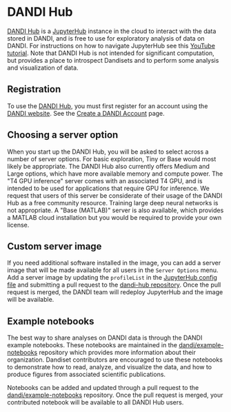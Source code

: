 # DANDI Hub

[DANDI Hub](http://hub.dandiarchive.org) is a [JupyterHub](https://jupyterhub.readthedocs.io) instance in the cloud to interact with the data stored in DANDI, and is free to use for exploratory analysis of data on DANDI.
For instructions on how to navigate JupyterHub see this [YouTube tutorial](https://www.youtube.com/watch?v=5pf0_bpNbkw&t=09m20s).
Note that DANDI Hub is not intended for significant computation, but provides a place to introspect Dandisets and to perform some analysis and visualization of data.

## Registration

To use the [DANDI Hub](http://hub.dandiarchive.org), you must first register for an account using the [DANDI website](http://dandiarchive.org).
See the [Create a DANDI Account](../getting-started/creating-account.md) page.

## Choosing a server option

When you start up the DANDI Hub, you will be asked to select across a number of server options.
For basic exploration, Tiny or Base would most likely be appropriate.
The DANDI Hub also currently offers Medium and Large options, which have more available memory and compute power.
The "T4 GPU inference" server comes with an associated T4 GPU, and is intended to be used for applications that require GPU for inference.
We request that users of this server be considerate of their usage of the DANDI Hub as a free community resource.
Training large deep neural networks is not appropriate.
A "Base (MATLAB)" server is also available, which provides a MATLAB cloud installation but you would be required to provide your own license.

## Custom server image

If you need additional software installed in the image, you can add a server image that will be made available for all users in the `Server Options` menu.  Add a server image by updating the `profileList` in the [JupyterHub config file](https://github.com/dandi/dandi-hub/blob/do-eks/helm/jupyterhub/dandihub.yaml) and submitting a pull request to the [dandi-hub repository](https://github.com/dandi/dandi-hub).  Once the pull request is merged, the DANDI team will redeploy JupyterHub and the image will be available.

## Example notebooks

The best way to share analyses on DANDI data is through the DANDI example notebooks.
These notebooks are maintained in the [dandi/example-notebooks](https://github.com/dandi/example-notebooks) repository which provides more information about their organization.
Dandiset contributors are encouraged to use these notebooks to demonstrate how to read, analyze, and visualize the data, and how to produce figures from associated scientific publications.

Notebooks can be added and updated through a pull request to the [dandi/example-notebooks](https://github.com/dandi/example-notebooks) repository.
Once the pull request is merged, your contributed notebook will be available to all DANDI Hub users.

